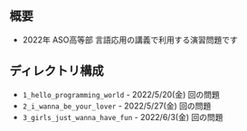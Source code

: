 ## 概要

- 2022年 ASO高等部 言語応用の講義で利用する演習問題です

## ディレクトリ構成

- `1_hello_programming_world` - 2022/5/20(金) 回の問題
- `2_i_wanna_be_your_lover` - 2022/5/27(金) 回の問題
- `3_girls_just_wanna_have_fun` - 2022/6/3(金) 回の問題
